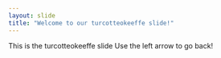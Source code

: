 ```yaml
---
layout: slide
title: "Welcome to our turcotteokeeffe slide!"
---
```

This is the turcotteokeeffe slide
Use the left arrow to go back!